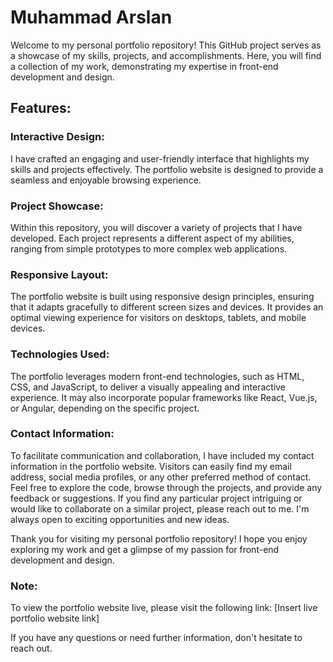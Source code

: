 # Muhammad Arslan
Welcome to my personal portfolio repository! This GitHub project serves as a showcase of my skills, projects, and accomplishments. Here, you will find a collection of my work, demonstrating my expertise in front-end development and design.

## Features:

### Interactive Design:

I have crafted an engaging and user-friendly interface that highlights my skills and projects effectively. The portfolio website is designed to provide a seamless and enjoyable browsing experience.

### Project Showcase:

Within this repository, you will discover a variety of projects that I have developed. Each project represents a different aspect of my abilities, ranging from simple prototypes to more complex web applications.

### Responsive Layout:

The portfolio website is built using responsive design principles, ensuring that it adapts gracefully to different screen sizes and devices. It provides an optimal viewing experience for visitors on desktops, tablets, and mobile devices.

### Technologies Used:

The portfolio leverages modern front-end technologies, such as HTML, CSS, and JavaScript, to deliver a visually appealing and interactive experience. It may also incorporate popular frameworks like React, Vue.js, or Angular, depending on the specific project.

### Contact Information:

To facilitate communication and collaboration, I have included my contact information in the portfolio website. Visitors can easily find my email address, social media profiles, or any other preferred method of contact.
Feel free to explore the code, browse through the projects, and provide any feedback or suggestions. If you find any particular project intriguing or would like to collaborate on a similar project, please reach out to me. I'm always open to exciting opportunities and new ideas.

Thank you for visiting my personal portfolio repository! I hope you enjoy exploring my work and get a glimpse of my passion for front-end development and design.

### Note:

To view the portfolio website live, please visit the following link: [Insert live portfolio website link]

If you have any questions or need further information, don't hesitate to reach out.
